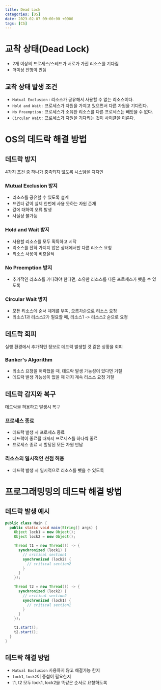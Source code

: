 ```yaml
---
title: Dead Lock
categories: [OS]
date: 2023-02-07 09:00:00 +0900
tags: [CS]
---
```


# 교착 상태(Dead Lock)
- 2개 이상의 프로세스/스레드가 서로가 가진 리소스를 기다림
- 더이상 진행이 안됨

## 교착 상태 발생 조건
- `Mutual Exclusion` : 리소스가 공유해서 사용할 수 없는 리소스이다.
- `Hold and Wait` : 프로세스가 자원을 가지고 있으면서 다른 자원을 기다린다.
- `No Preemption` : 프로세스가 소유한 리소스를 다른 프로세스는 빼앗을 수 없다.
- `Circular Wait` : 프로세스가 자원을 기다리는 것이 사이클을 이룬다.

# OS의 데드락 해결 방법

## 데드락 방지
4가지 조건 중 하나가 충족되지 않도록 시스템을 디자인  

### Mutual Exclusion 방지
- 리소스를 공유할 수 있도록 설계
- 프린터 같이 실제 한번에 사용 못하는 자원 존재
- 값에 대하여 오류 발생
- 사실상 불가능

### Hold and Wait 방지
- 사용할 리소스를 모두 획득하고 시작
- 리소스를 전혀 가지지 않은 상태에서만 다른 리소스 요청
- 리소스 사용이 비효율적

### No Preemption 방지
- 추가적인 리소스를 기다려야 한다면, 소유한 리소스를 다른 프로세스가 뺏을 수 있도록 

### Circular Wait 방지
- 모든 리소스에 순서 체계를 부여, 오름차순으로 리소스 요청
- 리소스1과 리소스2가 필요할 때, 리소스1 -> 리소스2 순으로 요청

## 데드락 회피
실행 환경에서 추가적인 정보로 데드락 발생할 것 같은 상황을 회피

### Banker's Algorithm
- 리소스 요청을 허락했을 때, 데드락 발생 가능성이 있다면 거절
- 데드락 발생 가능성이 없을 때 까지 계속 리소스 요청 거절

## 데드락 감지와 복구
데드락을 허용하고 발생시 복구

### 프로세스 종료
- 데드락 발생 시 프로세스 종료
- 데드락이 종료될 때까지 프로세스를 하나씩 종료
- 프로세스 종료 시 할당된 모든 자원 반납

### 리소스의 일시적인 선점 허용
- 데드락 발생 시 일시적으로 리소스를 뺏을 수 있도록

# 프로그래밍밍의 데드락 해결 방법

## 데드락 발생 예시
```java
public class Main {
  public static void main(String[] args) {
    Object lock1 = new Object();
    Object lock2 = new Object();

    Thread t1 = new Thread(() -> {
      synchronized (lock1) {
        // critical section1
        synchronized (lock2) {
          // critical section2
        }
      }
    });
    
    Thread t2 = new Thread(() -> {
      synchronized (lock2) {
        // critical section2
        synchronized (lock1) {
          // critical section1
        }
      }
    });

    t1.start();
    t2.start();
  }
}
```

## 데드락 해결 방법
- `Mutual Exclusion` 사용하지 않고 해결가능 한지
- `lock1`, `lock2`이 중첩이 필요한지
- t1, t2 모두 lock1, lock2을 똑같은 순서로 요청하도록
